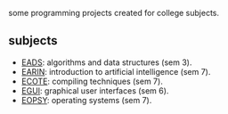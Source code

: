some programming projects created for college subjects.  

## subjects
- [EADS](eads): algorithms and data structures (sem 3).  
- [EARIN](earin): introduction to artificial intelligence (sem 7).  
- [ECOTE](ecote): compiling techniques (sem 7).  
- [EGUI](egui): graphical user interfaces (sem 6).  
- [EOPSY](eopsy): operating systems (sem 7).  

